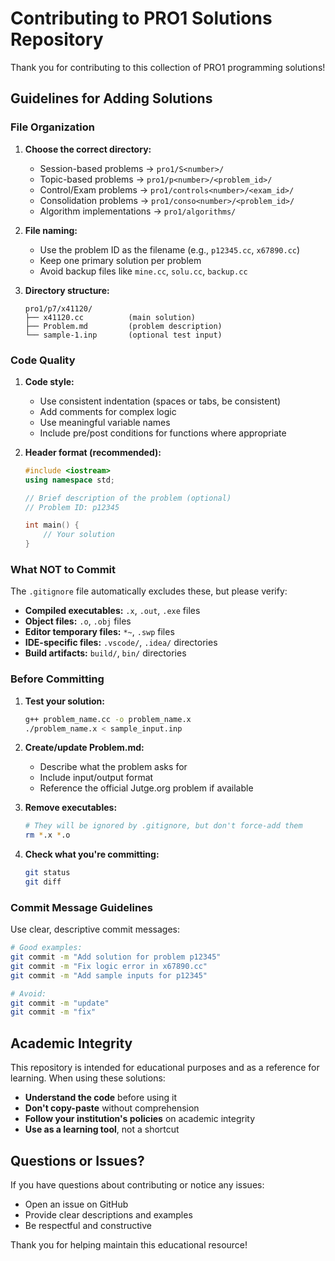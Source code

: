 # Contributing to PRO1 Solutions Repository

Thank you for contributing to this collection of PRO1 programming solutions!

## Guidelines for Adding Solutions

### File Organization

1. **Choose the correct directory:**
   - Session-based problems → `pro1/S<number>/`
   - Topic-based problems → `pro1/p<number>/<problem_id>/`
   - Control/Exam problems → `pro1/controls<number>/<exam_id>/`
   - Consolidation problems → `pro1/conso<number>/<problem_id>/`
   - Algorithm implementations → `pro1/algorithms/`

2. **File naming:**
   - Use the problem ID as the filename (e.g., `p12345.cc`, `x67890.cc`)
   - Keep one primary solution per problem
   - Avoid backup files like `mine.cc`, `solu.cc`, `backup.cc`

3. **Directory structure:**
   ```
   pro1/p7/x41120/
   ├── x41120.cc          (main solution)
   ├── Problem.md         (problem description)
   └── sample-1.inp       (optional test input)
   ```

### Code Quality

1. **Code style:**
   - Use consistent indentation (spaces or tabs, be consistent)
   - Add comments for complex logic
   - Use meaningful variable names
   - Include pre/post conditions for functions where appropriate

2. **Header format (recommended):**
   ```cpp
   #include <iostream>
   using namespace std;
   
   // Brief description of the problem (optional)
   // Problem ID: p12345
   
   int main() {
       // Your solution
   }
   ```

### What NOT to Commit

The `.gitignore` file automatically excludes these, but please verify:

- **Compiled executables:** `.x`, `.out`, `.exe` files
- **Object files:** `.o`, `.obj` files
- **Editor temporary files:** `*~`, `.swp` files
- **IDE-specific files:** `.vscode/`, `.idea/` directories
- **Build artifacts:** `build/`, `bin/` directories

### Before Committing

1. **Test your solution:**
   ```bash
   g++ problem_name.cc -o problem_name.x
   ./problem_name.x < sample_input.inp
   ```

2. **Create/update Problem.md:**
   - Describe what the problem asks for
   - Include input/output format
   - Reference the official Jutge.org problem if available

3. **Remove executables:**
   ```bash
   # They will be ignored by .gitignore, but don't force-add them
   rm *.x *.o
   ```

3. **Check what you're committing:**
   ```bash
   git status
   git diff
   ```

### Commit Message Guidelines

Use clear, descriptive commit messages:

```bash
# Good examples:
git commit -m "Add solution for problem p12345"
git commit -m "Fix logic error in x67890.cc"
git commit -m "Add sample inputs for p12345"

# Avoid:
git commit -m "update"
git commit -m "fix"
```

## Academic Integrity

This repository is intended for educational purposes and as a reference for learning. When using these solutions:

- **Understand the code** before using it
- **Don't copy-paste** without comprehension
- **Follow your institution's policies** on academic integrity
- **Use as a learning tool**, not a shortcut

## Questions or Issues?

If you have questions about contributing or notice any issues:
- Open an issue on GitHub
- Provide clear descriptions and examples
- Be respectful and constructive

Thank you for helping maintain this educational resource!
